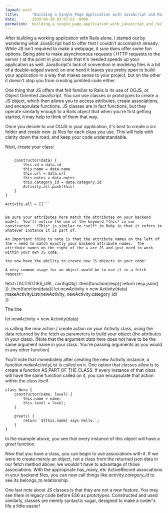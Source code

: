 ```yaml
---
layout: post
title:      "Building a Single Page Application with JavaScript and Rails"
date:       2020-06-29 03:07:52 -0400
permalink:  building_a_single_page_application_with_javascript_and_rails
---
```



After building a working application with Rails alone, I started out by wondering what JavaScript had to offer that I couldn't accomplish already.  While JS isn't required to make a webpage, it sure does offer some fun options.  Being able to make asynchronous requests ( HTTP requests to the server ) at the point in your code that it's needed speeds up your application as well.  JavaScript's lack of convention in modeling files is a bit of a double-edged sword; on one hand it leaves you pretty open to build your application in a way that makes sense to your project, but on the other it doesn't stop you from creating jumbled code either.

One thing that JS offers that felt familiar to Rails is its use of OOJS, or Object Oriented JavaScript.  You can use classes or prototypes to create a JS object, which then allows you to access attributes, create associations, and encapsulate functions.  JS classes are in fact functions, but they operate similarly enough to a Rails object that when you're first getting started, it may help to think of them that way.  

Once you decide to use OOJS in your application, it's best to create a *src* folder and create new .js files for each class you use.  This will help with clarity down the road, and keep your code understandable.  

Next, create your class:

```class Activity {

    constructor(data) {
        this.id = data.id
        this.name = data.name
        this.url = data.url
        this.notes = data.notes
        this.category_id = data.category.id
        Activity.all.push(this)  
    }
}

Activity.all = []```


Be sure your attributes here match the attributes on your backend model.  You'll notice the use of the keyword *this* in our constructor.  *This* is similar to *self* in Ruby in that it refers to whatever instance it is part of.

An important thing to note is that the attribute names on the left of the = need to match exactly your backend attribute names.  The attribute names on the right of the = are JS and just need to work within your own JS code.

You now have the ability to create new JS objects in your code!

A very common usage for an object would be to use it in a fetch request:

``` 
fetch (ACTIVITIES_URL, configObj)
        .then(function(resp){
            return resp.json()
        })
        .then(function(data){
            let newActivity = new Activity(data)
            makeActivityList(newActivity, newActivity.category_id)                
        })
				```


The line 

let newActivity = new Activity(data)

is calling the *new* action / create action on your Activity class, using the data returned by the fetch as parameters to build your object (the attributes in your class). [Note that the argument *data* here does not have to be the same argument name in your class.  You're passing arguments as you would in any other function]

You'll note that immediately after creating the new Activity instance, a function *makeActivityList* is called on it.  One option that classes allow is to create a function AS PART OF THE CLASS.  If every instance of that class will have the same function called on it, you can encapsulate that action within the class itself.

```
class Hero {
    constructor(name, level) {
        this.name = name;
        this.level = level;
    }

    greet() {
        return `${this.name} says hello.`;
    }
}
```

In the example above, you see that every instance of this object will have a *greet* function.


Now that you have a class, you can begin to use associations with it.  If we were to create merely an object, not a class from the returned json data in our fetch method above, we wouldn't have to advantage of those associations.  With the appropriate has_many, etc ActiveRecord associations in your backend files, you can now call things like *activity.category_id* to see its belongs_to relationship.

One last note about JS classes is that they are not a new feature.  You may see them in legacy code before ES6 as *prototypes*.  Constructed and used similarly, classes are merely syntactic sugar, designed to make a coder's life a little easier!

